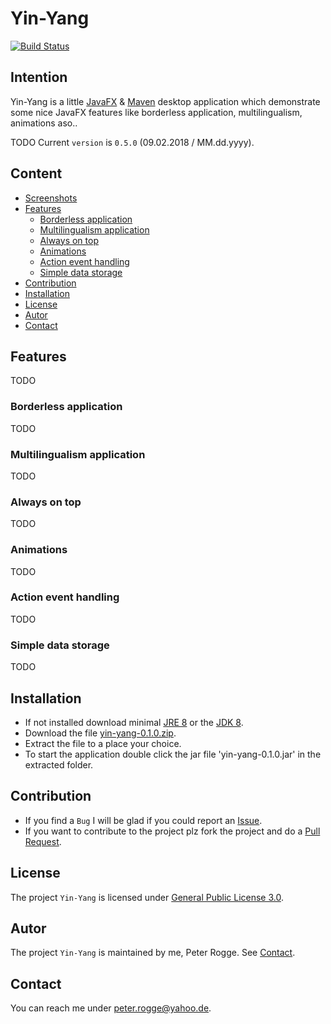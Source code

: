 Yin-Yang
===

[![Build Status](https://travis-ci.org/Naoghuman/yin-yang.svg?branch=master)](https://travis-ci.org/Naoghuman/yin-yang)


Intention
---

Yin-Yang is a little [JavaFX] &amp; [Maven] desktop application which demonstrate 
some nice JavaFX features like borderless application, multilingualism, animations 
aso..

TODO Current `version` is `0.5.0` (09.02.2018 / MM.dd.yyyy). 


Content
---

* [Screenshots](#Screenshots)
* [Features](#Features)
    - [Borderless application](#BordAppl)
    - [Multilingualism application](#MultAppl)
    - [Always on top](#AlwaOnTop)
    - [Animations](#Anim)
    - [Action event handling](#ActiEvenHand)
    - [Simple data storage](#SimpDataStor)
* [Contribution](#Contribution)
* [Installation](#Installation)
* [License](#License)
* [Autor](#Autor)
* [Contact](#Contact)



Features<a name="Features" />
---

TODO


### Borderless application<a name="BordAppl" />

TODO


### Multilingualism application<a name="MultAppl" />

TODO


### Always on top<a name="AlwaOnTop" />

TODO



### Animations<a name="Anim" />

TODO


### Action event handling<a name="ActiEvenHand" />

TODO


### Simple data storage<a name="SimpDataStor" />

TODO



Installation<a name="Installation" />
---

* If not installed download minimal [JRE 8] or the [JDK 8].
* Download the file [yin-yang-0.1.0.zip].
* Extract the file to a place your choice.
* To start the application double click the jar file 'yin-yang-0.1.0.jar' in 
  the extracted folder.



Contribution<a name="Contribution" />
---

* If you find a `Bug` I will be glad if you could report an [Issue].
* If you want to contribute to the project plz fork the project and do a [Pull Request].



License<a name="License" />
---

The project `Yin-Yang` is licensed under [General Public License 3.0].



Autor<a name="Autor" />
---

The project `Yin-Yang` is maintained by me, Peter Rogge. See [Contact](#Contact).



Contact<a name="Contact" />
---

You can reach me under <peter.rogge@yahoo.de>.



[//]: # (Images)



[//]: # (Links)
[General Public License 3.0]:http://www.gnu.org/licenses/gpl-3.0.en.html
[Issue]:https://github.com/Naoghuman/yin-yang/issues
[JavaFX]:http://docs.oracle.com/javase/8/javase-clienttechnologies.htm
[JDK 8]:http://www.oracle.com/technetwork/java/javase/downloads/jdk8-downloads-2133151.html
[JRE 8]:http://www.oracle.com/technetwork/java/javase/downloads/jre8-downloads-2133155.html
[Maven]:http://maven.apache.org/
[Pull Request]:https://help.github.com/articles/using-pull-requests
[yin-yang-0.1.0.zip]:https://github.com/Naoghuman/yin-yang/releases/tag/v0.1.0
